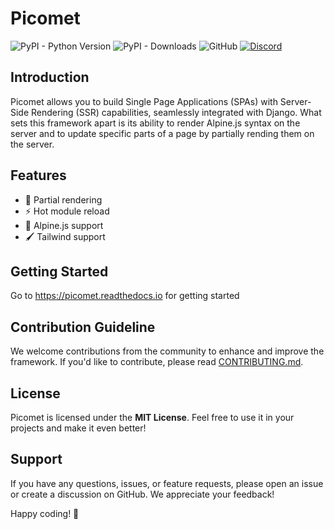 # Picomet

![PyPI - Python Version](https://img.shields.io/pypi/pyversions/picomet)
![PyPI - Downloads](https://img.shields.io/pypi/dw/picomet)
![GitHub](https://img.shields.io/github/license/picomet/picomet)
[![Discord](https://img.shields.io/badge/Discord-%235865F2.svg?logo=discord&logoColor=white)](https://discord.gg/4byApQZg8X)

## Introduction

Picomet allows you to build Single Page Applications (SPAs) with Server-Side Rendering (SSR) capabilities, seamlessly integrated with Django. What sets this framework apart is its ability to render Alpine.js syntax on the server and to update specific parts of a page by partially rending them on the server.

## Features

-   🔎 Partial rendering
-   ⚡ Hot module reload
-   🌲 Alpine.js support
-   🖌️ Tailwind support

## Getting Started

Go to https://picomet.readthedocs.io for getting started

## Contribution Guideline

We welcome contributions from the community to enhance and improve the framework. If you'd like to contribute, please read [CONTRIBUTING.md](CONTRIBUTING.md).

## License

Picomet is licensed under the **MIT License**. Feel free to use it in your projects and make it even better!

## Support

If you have any questions, issues, or feature requests, please open an issue or create a discussion on GitHub. We appreciate your feedback!

Happy coding! 🚀
